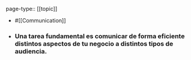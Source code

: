 page-type:: [[topic]]

- #[[Communication]]

- ### Una tarea fundamental es comunicar de forma eficiente distintos aspectos de tu negocio a distintos tipos de audiencia.



